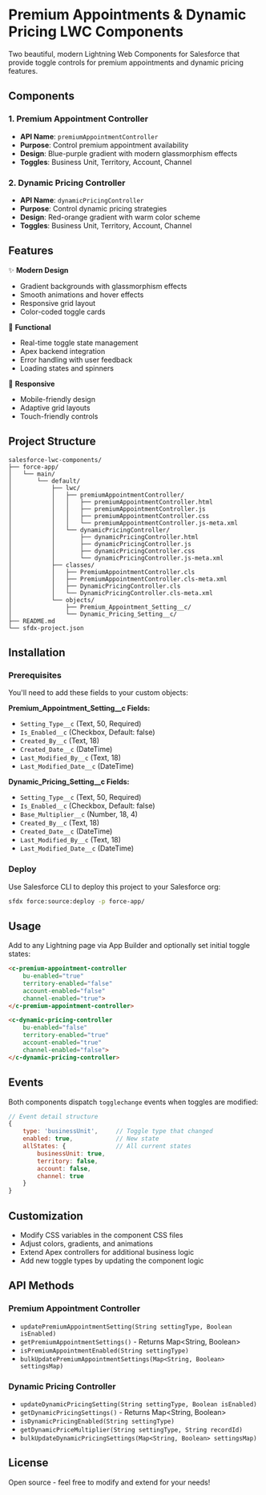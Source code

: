 # Premium Appointments & Dynamic Pricing LWC Components

Two beautiful, modern Lightning Web Components for Salesforce that provide toggle controls for premium appointments and dynamic pricing features.

## Components

### 1. Premium Appointment Controller
- **API Name**: `premiumAppointmentController`
- **Purpose**: Control premium appointment availability
- **Design**: Blue-purple gradient with modern glassmorphism effects
- **Toggles**: Business Unit, Territory, Account, Channel

### 2. Dynamic Pricing Controller  
- **API Name**: `dynamicPricingController`
- **Purpose**: Control dynamic pricing strategies
- **Design**: Red-orange gradient with warm color scheme
- **Toggles**: Business Unit, Territory, Account, Channel

## Features

✨ **Modern Design**
- Gradient backgrounds with glassmorphism effects
- Smooth animations and hover effects  
- Responsive grid layout
- Color-coded toggle cards

🔧 **Functional**
- Real-time toggle state management
- Apex backend integration
- Error handling with user feedback
- Loading states and spinners

📱 **Responsive**
- Mobile-friendly design
- Adaptive grid layouts
- Touch-friendly controls

## Project Structure
```
salesforce-lwc-components/
├── force-app/
│   └── main/
│       └── default/
│           ├── lwc/
│           │   ├── premiumAppointmentController/
│           │   │   ├── premiumAppointmentController.html
│           │   │   ├── premiumAppointmentController.js
│           │   │   ├── premiumAppointmentController.css
│           │   │   └── premiumAppointmentController.js-meta.xml
│           │   └── dynamicPricingController/
│           │       ├── dynamicPricingController.html
│           │       ├── dynamicPricingController.js
│           │       ├── dynamicPricingController.css
│           │       └── dynamicPricingController.js-meta.xml
│           ├── classes/
│           │   ├── PremiumAppointmentController.cls
│           │   ├── PremiumAppointmentController.cls-meta.xml
│           │   ├── DynamicPricingController.cls
│           │   └── DynamicPricingController.cls-meta.xml
│           └── objects/
│               ├── Premium_Appointment_Setting__c/
│               └── Dynamic_Pricing_Setting__c/
├── README.md
└── sfdx-project.json
```

## Installation

### Prerequisites
You'll need to add these fields to your custom objects:

**Premium_Appointment_Setting__c Fields:**
- `Setting_Type__c` (Text, 50, Required)
- `Is_Enabled__c` (Checkbox, Default: false)
- `Created_By__c` (Text, 18)
- `Created_Date__c` (DateTime)
- `Last_Modified_By__c` (Text, 18)
- `Last_Modified_Date__c` (DateTime)

**Dynamic_Pricing_Setting__c Fields:**
- `Setting_Type__c` (Text, 50, Required)
- `Is_Enabled__c` (Checkbox, Default: false)
- `Base_Multiplier__c` (Number, 18, 4)
- `Created_By__c` (Text, 18)
- `Created_Date__c` (DateTime)
- `Last_Modified_By__c` (Text, 18)
- `Last_Modified_Date__c` (DateTime)

### Deploy
Use Salesforce CLI to deploy this project to your Salesforce org:
```bash
sfdx force:source:deploy -p force-app/
```

## Usage

Add to any Lightning page via App Builder and optionally set initial toggle states:

```html
<c-premium-appointment-controller 
    bu-enabled="true"
    territory-enabled="false"
    account-enabled="false"
    channel-enabled="true">
</c-premium-appointment-controller>

<c-dynamic-pricing-controller 
    bu-enabled="false"
    territory-enabled="true"
    account-enabled="true"
    channel-enabled="false">
</c-dynamic-pricing-controller>
```

## Events

Both components dispatch `togglechange` events when toggles are modified:

```javascript
// Event detail structure
{
    type: 'businessUnit',     // Toggle type that changed
    enabled: true,            // New state
    allStates: {              // All current states
        businessUnit: true,
        territory: false,
        account: false,
        channel: true
    }
}
```

## Customization

- Modify CSS variables in the component CSS files
- Adjust colors, gradients, and animations
- Extend Apex controllers for additional business logic
- Add new toggle types by updating the component logic

## API Methods

### Premium Appointment Controller
- `updatePremiumAppointmentSetting(String settingType, Boolean isEnabled)`
- `getPremiumAppointmentSettings()` - Returns Map<String, Boolean>
- `isPremiumAppointmentEnabled(String settingType)`
- `bulkUpdatePremiumAppointmentSettings(Map<String, Boolean> settingsMap)`

### Dynamic Pricing Controller
- `updateDynamicPricingSetting(String settingType, Boolean isEnabled)`
- `getDynamicPricingSettings()` - Returns Map<String, Boolean>
- `isDynamicPricingEnabled(String settingType)`
- `getDynamicPriceMultiplier(String settingType, String recordId)`
- `bulkUpdateDynamicPricingSettings(Map<String, Boolean> settingsMap)`

## License

Open source - feel free to modify and extend for your needs!